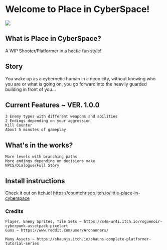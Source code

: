 # Welcome to Place in CyberSpace!

![](https://img.itch.zone/aW1hZ2UvODQwMzE3LzQ3MTEwNzEucG5n/original/KXPHPW.png)

## What is Place in CyberSpace?

A WIP Shooter/Platformer in a hectic fun style!

## Story

You wake up as a cybernetic human in a neon city, without knowing who you are or what is going on, you go forward into the heavily guarded building in front of you...

## Current Features ~ VER. 1.0.0

    3 Enemy types with different weapons and abilities
    2 Endings depending on your aggression
    Kill Counter
    About 5 minutes of gameplay

## What's in the works?

    More levels with branching paths
    More endings depending on decisions make
    NPCS/Dialogue/Full Story

## Install instructions

Check it out on Itch.io!
https://countchrisdo.itch.io/little-place-in-cyberspace

### Credits

    Player, Enemy Sprites, Tile Sets ~ https://s4m-ur4i.itch.io/roguenoir-cyberpunk-assetpack-pixelart
    Guns ~ https://www.reddit.com/user/Aronanners/

    Many Assets ~ https://shaunjs.itch.io/shauns-complete-platformer-tutorial-series


